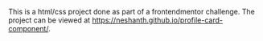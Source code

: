 This is a html/css project done as part of a frontendmentor challenge.
The project can be viewed at https://neshanth.github.io/profile-card-component/.
